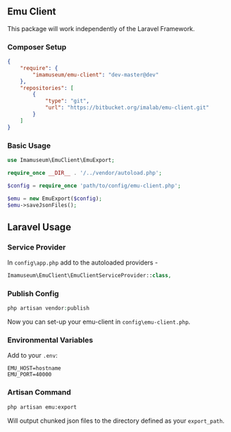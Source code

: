## Emu Client

This package will work independently of the Laravel Framework.

### Composer Setup
```json
{
    "require": {
        "imamuseum/emu-client": "dev-master@dev"
    },
    "repositories": [
        {
            "type": "git",
            "url": "https://bitbucket.org/imalab/emu-client.git"
        }
    ]
}
```

### Basic Usage
```php
use Imamuseum\EmuClient\EmuExport;

require_once __DIR__ . '/../vendor/autoload.php';

$config = require_once 'path/to/config/emu-client.php';

$emu = new EmuExport($config);
$emu->saveJsonFiles();


```

## Laravel Usage

### Service Provider
In `config\app.php` add to the autoloaded providers -
```php
Imamuseum\EmuClient\EmuClientServiceProvider::class,
```
### Publish Config
```php
php artisan vendor:publish
```
Now you can set-up your emu-client in `config\emu-client.php`.

### Environmental Variables
Add to your `.env`:
```
EMU_HOST=hostname
EMU_PORT=40000
```

### Artisan Command
```sh
php artisan emu:export
```
Will output chunked json files to the directory defined as your `export_path`.
